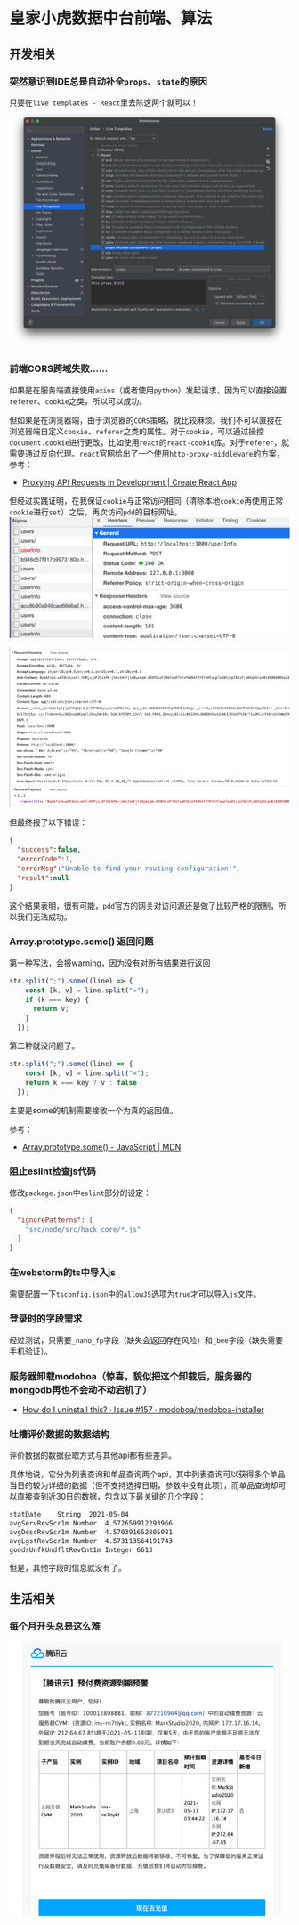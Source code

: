 # 皇家小虎数据中台前端、算法

## 开发相关

### 突然意识到IDE总是自动补全`props`、`state`的原因
只要在`live templates - React`里去除这两个就可以！
![img_3.png](img_3.png)


### 前端CORS跨域失败……
如果是在服务端直接使用`axios`（或者使用`python`）发起请求，因为可以直接设置`referer`、`cookie`之类，所以可以成功。

但如果是在浏览器端，由于浏览器的`CORS`策略，就比较麻烦。我们不可以直接在浏览器端自定义`cookie`、`referer`之类的属性。对于`cookie`，可以通过操控`document.cookie`进行更改，比如使用`react`的`react-cookie`库。对于`referer`，就需要通过反向代理。`react`官网给出了一个使用`http-proxy-middleware`的方案，参考：
- [Proxying API Requests in Development | Create React App](https://create-react-app.dev/docs/proxying-api-requests-in-development/)

但经过实践证明，在我保证`cookie`与正常访问相同（清除本地`cookie`再使用正常`cookie`进行`set`）之后，再次访问`pdd`的目标网址。
![img_2.png](img_2.png)

![img_1.png](img_1.png)

但最终报了以下错误：
```json
{
  "success":false,
  "errorCode":1,
  "errorMsg":"Unable to find your routing configuration!",
  "result":null
}
```

这个结果表明，很有可能，`pdd`官方的网关对访问源还是做了比较严格的限制，所以我们无法成功。


### Array.prototype.some() 返回问题
第一种写法，会报warning，因为没有对所有结果进行返回
```js
str.split(";").some((line) => {
    const [k, v] = line.split("=");
    if (k === key) {
      return v;
    }
  });
```

第二种就没问题了。
```js
str.split(";").some((line) => {
    const [k, v] = line.split("=");
    return k === key ? v : false
  });
```

主要是some的机制需要接收一个为真的返回值。

参考：
- [Array.prototype.some() - JavaScript | MDN](https://developer.mozilla.org/zh-CN/docs/Web/JavaScript/Reference/Global_Objects/Array/some)

### 阻止eslint检查js代码
修改`package.json`中`eslint`部分的设定：
```json
{
  "ignorePatterns": [
    "src/node/src/hack_core/*.js"
  ]  
}
```

### 在webstorm的ts中导入js
需要配置一下`tsconfig.json`中的`allowJS`选项为`true`才可以导入`js`文件。

### 登录时的字段需求
经过测试，只需要`_nano_fp`字段（缺失会返回存在风险）和`_bee`字段（缺失需要手机验证）。

### 服务器卸载modoboa（惊喜，貌似把这个卸载后，服务器的mongodb再也不会动不动宕机了）
- [How do I uninstall this? · Issue #157 · modoboa/modoboa-installer](https://github.com/modoboa/modoboa-installer/issues/157)


### 吐槽评价数据的数据结构

评价数据的数据获取方式与其他api都有些差异。

具体地说，它分为列表查询和单品查询两个api，其中列表查询可以获得多个单品当日的较为详细的数据（但不支持选择日期，参数中没有此项），而单品查询却可以直接查到近30日的数据，包含以下最关键的几个字段：
```text
statDate	String	2021-05-04
avgServRevScr1m	Number	4.572659912293966
avgDescRevScr1m	Number	4.570391652805081
avgLgstRevScr1m	Number	4.573113564191743
goodsUnfkUndfltRevCnt1m	Integer	6613
```
但是，其他字段的信息就没有了。



## 生活相关
### 每个月开头总是这么难
![img.png](img.png)